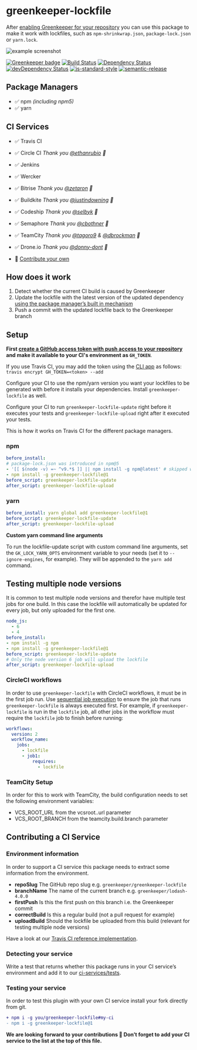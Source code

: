# greenkeeper-lockfile

After [enabling Greenkeeper for your repository](https://github.com/integration/greenkeeper) you can use this package to make it work with lockfiles, such as `npm-shrinkwrap.json`, `package-lock.json` or `yarn.lock`.

![example screenshot](https://cloud.githubusercontent.com/assets/908178/26423274/57c5c774-40cd-11e7-8e01-fc886f23d265.png)

[![Greenkeeper badge](https://badges.greenkeeper.io/greenkeeperio/greenkeeper-lockfile.svg)](https://greenkeeper.io/)
[![Build Status](https://travis-ci.org/greenkeeperio/greenkeeper-lockfile.svg?branch=master)](https://travis-ci.org/greenkeeperio/greenkeeper-lockfile)
[![Dependency Status](https://david-dm.org/greenkeeperio/greenkeeper-lockfile/master.svg)](https://david-dm.org/greenkeeperio/greenkeeper-lockfile/master)
[![devDependency Status](https://david-dm.org/greenkeeperio/greenkeeper-lockfile/master/dev-status.svg)](https://david-dm.org/greenkeeperio/greenkeeper-lockfile/master#info=devDependencies)
[![js-standard-style](https://img.shields.io/badge/code%20style-standard-brightgreen.svg?style=flat)](https://github.com/feross/standard)
[![semantic-release](https://img.shields.io/badge/%20%20%F0%9F%93%A6%F0%9F%9A%80-semantic--release-e10079.svg)](https://github.com/semantic-release/semantic-release)

## Package Managers

* ✅ npm _(including npm5)_
* ✅ yarn

## CI Services

* ✅ Travis CI
* ✅ Circle CI _Thank you [@ethanrubio](https://github.com/greenkeeperio/greenkeeper-lockfile/pull/18) 👏_
* ✅ Jenkins
* ✅ Wercker
* ✅ Bitrise _Thank you [@zetaron](https://github.com/greenkeeperio/greenkeeper-lockfile/pull/56) 👏_
* ✅ Buildkite _Thank you [@justindowning](https://github.com/greenkeeperio/greenkeeper-lockfile/pull/77) 👏_
* ✅ Codeship _Thank you [@selbyk](https://github.com/greenkeeperio/greenkeeper-lockfile/pull/72) 👏_
* ✅ Semaphore _Thank you [@cbothner](https://github.com/greenkeeperio/greenkeeper-lockfile/pull/121) 👏_
* ✅ TeamCity _Thank you [@tagoro9](https://github.com/greenkeeperio/greenkeeper-lockfile/pull/131) & [@dbrockman](https://github.com/greenkeeperio/greenkeeper-lockfile/pull/106) 👏_
* ✅ Drone.io _Thank you [@donny-dont](https://github.com/greenkeeperio/greenkeeper-lockfile/pull/141) 👏_

* 🙏 [Contribute your own](#contributing-a-ci-service)

## How does it work

1. Detect whether the current CI build is caused by Greenkeeper
2. Update the lockfile with the latest version of the updated dependency [using the package manager’s built in mechanism](lib/update-lockfile.js)
3. Push a commit with the updated lockfile back to the Greenkeeper branch

## Setup

**First [create a GitHub access token with push access to your repository](https://github.com/settings/tokens) and make it available to your CI's environment as `GH_TOKEN`**.

If you use Travis CI, you may add the token using the [CLI app](https://github.com/travis-ci/travis.rb) as follows: `travis encrypt GH_TOKEN=<token> --add`

Configure your CI to use the npm/yarn version you want your lockfiles to be generated with before it installs your dependencies. Install `greenkeeper-lockfile` as well.

Configure your CI to run `greenkeeper-lockfile-update` right before it executes your tests and `greenkeeper-lockfile-upload` right after it executed your tests.


This is how it works on Travis CI for the different package managers.

### npm

```yml
before_install:
# package-lock.json was introduced in npm@5
- '[[ $(node -v) =~ ^v9.*$ ]] || npm install -g npm@latest' # skipped when using node 9
- npm install -g greenkeeper-lockfile@1
before_script: greenkeeper-lockfile-update
after_script: greenkeeper-lockfile-upload
```

### yarn

```yml
before_install: yarn global add greenkeeper-lockfile@1
before_script: greenkeeper-lockfile-update
after_script: greenkeeper-lockfile-upload
```

**Custom yarn command line arguments**

To run the lockfile-update script with custom command line arguments, set the `GK_LOCK_YARN_OPTS` environment variable to your needs (set it to `--ignore-engines`, for example). They will be appended to the `yarn add` command.

## Testing multiple node versions

It is common to test multiple node versions and therefor have multiple test jobs for one build. In this case the lockfile will automatically be updated for every job, but only uploaded for the first one.

```yml
node_js:
  - 6
  - 4
before_install:
- npm install -g npm
- npm install -g greenkeeper-lockfile@1
before_script: greenkeeper-lockfile-update
# Only the node version 6 job will upload the lockfile
after_script: greenkeeper-lockfile-upload
```

### CircleCI workflows

In order to use `greenkeeper-lockfile` with CircleCI workflows, it must be in the first job run. Use [sequential job execution](https://circleci.com/docs/2.0/workflows/#sequential-job-execution-example) to ensure the job that runs `greenkeeper-lockfile` is always executed first. For example, if `greenkeeper-lockfile` is run in the `lockfile` job, all other jobs in the workflow must require the `lockfile` job to finish before running:

```yml
workflows:
  version: 2
  workflow_name:
    jobs:
      - lockfile
      - job1:
          requires:
            - lockfile
```

### TeamCity Setup

In order for this to work with TeamCity, the build configuration needs to set
the following environment variables:

- VCS_ROOT_URL from the vcsroot.<vcsrootid>.url parameter
- VCS_ROOT_BRANCH from the teamcity.build.branch parameter


## Contributing a CI Service

### Environment information

In order to support a CI service this package needs to extract some information from the environment.

* **repoSlug** The GitHub repo slug e.g. `greenkeeper/greenkeeper-lockfile`
* **branchName** The name of the current branch e.g. `greenkeeper/lodash-4.0.0`
* **firstPush** Is this the first push on this branch i.e. the Greenkeeper commit
* **correctBuild** Is this a regular build (not a pull request for example)
* **uploadBuild** Should the lockfile be uploaded from this build (relevant for testing multiple node versions)

Have a look at our [Travis CI reference implementation](ci-services/travis.js).

### Detecting your service

Write a test that returns whether this package runs in your CI service’s environment and add it to our [ci-services/tests](ci-services/tests.js).

### Testing your service

In order to test this plugin with your own CI service install your fork directly from git.

```diff
+ npm i -g you/greenkeeper-lockfile#my-ci
- npm i -g greenkeeper-lockfile@1
```

**We are looking forward to your contributions 💖 Don’t forget to add your CI service to the list at the top of this file.**
